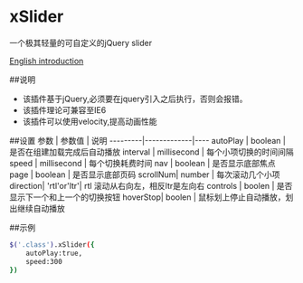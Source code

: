 # xSlider
一个极其轻量的可自定义的jQuery slider

[English introduction](https://github.com/ShangXinbo/xSlider/blob/master/README.md)

##说明
* 该插件基于jQuery,必须要在jquery引入之后执行，否则会报错。
* 该插件理论可兼容至IE6
* 该插件可以使用velocity,提高动画性能


##设置
参数     | 参数值      | 说明
---------|-------------|----
autoPlay | boolean     | 是否在组建加载完成后自动播放
interval | millisecond | 每个小项切换的时间间隔
speed    | millisecond | 每个切换耗费时间
nav      | boolean     | 是否显示底部焦点
page     | boolean     | 是否显示底部页码
scrollNum| number      | 每次滚动几个小项
direction| 'rtl'or'ltr'| rtl 滚动从右向左，相反ltr是左向右
controls | boolen      | 是否显示下一个和上一个的切换按钮 
hoverStop| boolen      | 鼠标划上停止自动播放，划出继续自动播放 

##示例
```sh
$('.class').xSlider({
    autoPlay:true,
    speed:300
})
```

